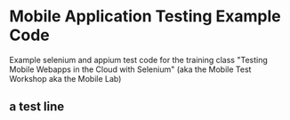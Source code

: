 # Mobile Application Testing Example Code
Example selenium and appium test code for the training class "Testing Mobile Webapps in the Cloud with Selenium" (aka the Mobile Test Workshop aka the Mobile Lab)

## a test line
